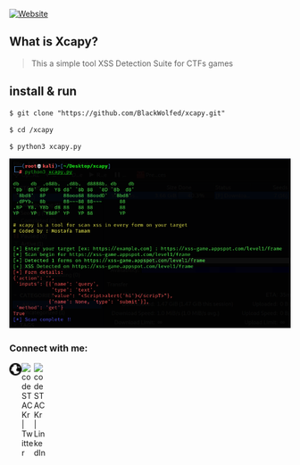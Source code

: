 [![Website](https://img.shields.io/website?label=root-X.dev&style=for-the-badge&url=https://root-x.dev/)](https://root-x.dev/)

## What is Xcapy?

 > This a simple tool XSS Detection Suite for CTFs games

## install & run
```
$ git clone "https://github.com/BlackWolfed/xcapy.git"
```
```
$ cd /xcapy
```
```
$ python3 xcapy.py
```

![xcapy](xcapy.png)

### Connect with me:

[<img align="left" alt="codeSTACKr.com" width="22px" src="https://raw.githubusercontent.com/iconic/open-iconic/master/svg/globe.svg" />][website]
[<img align="left" alt="codeSTACKr | Twitter" width="22px" src="https://cdn.jsdelivr.net/npm/simple-icons@v3/icons/twitter.svg" />][twitter]
[<img align="left" alt="codeSTACKr | LinkedIn" width="22px" src="https://cdn.jsdelivr.net/npm/simple-icons@v3/icons/linkedin.svg" />][linkedin]

[website]: https://root-x.dev
[twitter]: https://twitter.com/BlackWo50331384
[linkedin]: https://www.linkedin.com/in/mostafa-bn-tamam-96308216a/

